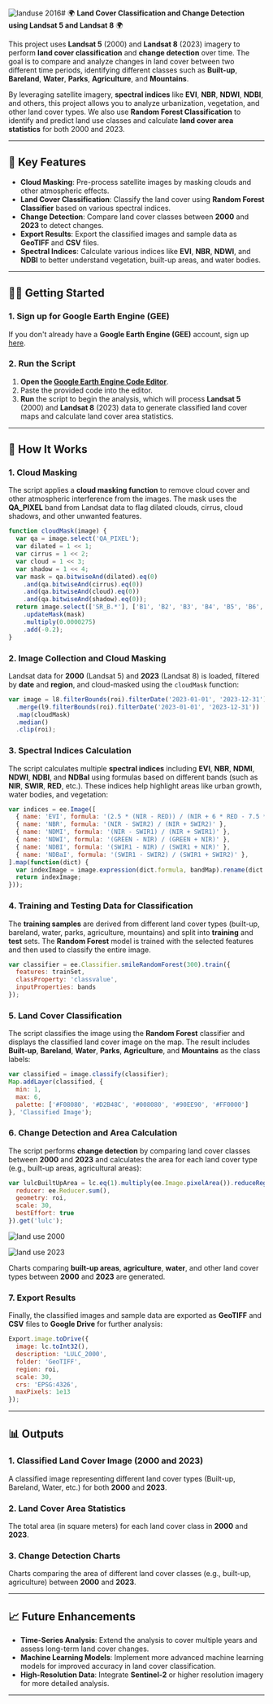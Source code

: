 ![landuse 2016](https://github.com/user-attachments/assets/2cdefdd3-bc2c-4a6b-9e28-b8b81db455ea)# 🌍 **Land Cover Classification and Change Detection using Landsat 5 and Landsat 8** 🌍

This project uses **Landsat 5** (2000) and **Landsat 8** (2023) imagery to perform **land cover classification** and **change detection** over time. The goal is to compare and analyze changes in land cover between two different time periods, identifying different classes such as **Built-up**, **Bareland**, **Water**, **Parks**, **Agriculture**, and **Mountains**.

By leveraging satellite imagery, **spectral indices** like **EVI**, **NBR**, **NDWI**, **NDBI**, and others, this project allows you to analyze urbanization, vegetation, and other land cover types. We also use **Random Forest Classification** to identify and predict land use classes and calculate **land cover area statistics** for both 2000 and 2023.

---

## 🚀 **Key Features**

- **Cloud Masking**: Pre-process satellite images by masking clouds and other atmospheric effects.
- **Land Cover Classification**: Classify the land cover using **Random Forest Classifier** based on various spectral indices.
- **Change Detection**: Compare land cover classes between **2000** and **2023** to detect changes.
- **Export Results**: Export the classified images and sample data as **GeoTIFF** and **CSV** files.
- **Spectral Indices**: Calculate various indices like **EVI**, **NBR**, **NDWI**, and **NDBI** to better understand vegetation, built-up areas, and water bodies.

---

## 🧑‍🔬 **Getting Started**

### 1. **Sign up for Google Earth Engine (GEE)**

If you don't already have a **Google Earth Engine (GEE)** account, sign up [here](https://signup.earthengine.google.com/).

### 2. **Run the Script**

1. **Open the [Google Earth Engine Code Editor](https://code.earthengine.google.com/)**.
2. Paste the provided code into the editor.
3. **Run** the script to begin the analysis, which will process **Landsat 5** (2000) and **Landsat 8** (2023) data to generate classified land cover maps and calculate land cover area statistics.

---

## 🔧 **How It Works**

### 1. **Cloud Masking**

The script applies a **cloud masking function** to remove cloud cover and other atmospheric interference from the images. The mask uses the **QA_PIXEL** band from Landsat data to flag dilated clouds, cirrus, cloud shadows, and other unwanted features.

```javascript
function cloudMask(image) {
  var qa = image.select('QA_PIXEL');
  var dilated = 1 << 1;
  var cirrus = 1 << 2;
  var cloud = 1 << 3;
  var shadow = 1 << 4;
  var mask = qa.bitwiseAnd(dilated).eq(0)
    .and(qa.bitwiseAnd(cirrus).eq(0))
    .and(qa.bitwiseAnd(cloud).eq(0))
    .and(qa.bitwiseAnd(shadow).eq(0));
  return image.select(['SR_B.*'], ['B1', 'B2', 'B3', 'B4', 'B5', 'B6', 'B7'])
    .updateMask(mask)
    .multiply(0.0000275)
    .add(-0.2);
}
```

### 2. **Image Collection and Cloud Masking**

Landsat data for **2000** (Landsat 5) and **2023** (Landsat 8) is loaded, filtered by **date** and **region**, and cloud-masked using the `cloudMask` function:

```javascript
var image = l8.filterBounds(roi).filterDate('2023-01-01', '2023-12-31')
  .merge(l9.filterBounds(roi).filterDate('2023-01-01', '2023-12-31'))
  .map(cloudMask)
  .median()
  .clip(roi);
```

### 3. **Spectral Indices Calculation**

The script calculates multiple **spectral indices** including **EVI**, **NBR**, **NDMI**, **NDWI**, **NDBI**, and **NDBaI** using formulas based on different bands (such as **NIR**, **SWIR**, **RED**, etc.). These indices help highlight areas like urban growth, water bodies, and vegetation:

```javascript
var indices = ee.Image([
  { name: 'EVI', formula: '(2.5 * (NIR - RED)) / (NIR + 6 * RED - 7.5 * BLUE + 1)' },
  { name: 'NBR', formula: '(NIR - SWIR2) / (NIR + SWIR2)' },
  { name: 'NDMI', formula: '(NIR - SWIR1) / (NIR + SWIR1)' },
  { name: 'NDWI', formula: '(GREEN - NIR) / (GREEN + NIR)' },
  { name: 'NDBI', formula: '(SWIR1 - NIR) / (SWIR1 + NIR)' },
  { name: 'NDBaI', formula: '(SWIR1 - SWIR2) / (SWIR1 + SWIR2)' },
].map(function(dict) {
  var indexImage = image.expression(dict.formula, bandMap).rename(dict.name);
  return indexImage;
}));
```

### 4. **Training and Testing Data for Classification**

The **training samples** are derived from different land cover types (built-up, bareland, water, parks, agriculture, mountains) and split into **training** and **test** sets. The **Random Forest** model is trained with the selected features and then used to classify the entire image.

```javascript
var classifier = ee.Classifier.smileRandomForest(300).train({
  features: trainSet,
  classProperty: 'classvalue',
  inputProperties: bands
});
```

### 5. **Land Cover Classification**

The script classifies the image using the **Random Forest** classifier and displays the classified land cover image on the map. The result includes **Built-up**, **Bareland**, **Water**, **Parks**, **Agriculture**, and **Mountains** as the class labels:

```javascript
var classified = image.classify(classifier);
Map.addLayer(classified, {
  min: 1,
  max: 6,
  palette: ['#F08080', '#D2B48C', '#008080', '#90EE90', '#FF0000']
}, 'Classified Image');
```

### 6. **Change Detection and Area Calculation**

The script performs **change detection** by comparing land cover classes between **2000** and **2023** and calculates the area for each land cover type (e.g., built-up areas, agricultural areas):

```javascript
var lulcBuiltUpArea = lc.eq(1).multiply(ee.Image.pixelArea()).reduceRegion({
  reducer: ee.Reducer.sum(),
  geometry: roi,
  scale: 30,
  bestEffort: true
}).get('lulc');
```
![land use 2000](https://github.com/user-attachments/assets/cc1c8cef-d491-4a07-a6be-1c155c706b4a)

![land use 2023](https://github.com/user-attachments/assets/80422bcd-c384-4157-a738-f2aa439778b2)


Charts comparing **built-up areas**, **agriculture**, **water**, and other land cover types between **2000** and **2023** are generated.

### 7. **Export Results**

Finally, the classified images and sample data are exported as **GeoTIFF** and **CSV** files to **Google Drive** for further analysis:

```javascript
Export.image.toDrive({
  image: lc.toInt32(),
  description: 'LULC_2000',
  folder: 'GeoTIFF',
  region: roi,
  scale: 30,
  crs: 'EPSG:4326',
  maxPixels: 1e13
});
```

---

## 📊 **Outputs**

### 1. **Classified Land Cover Image (2000 and 2023)**

A classified image representing different land cover types (Built-up, Bareland, Water, etc.) for both **2000** and **2023**.

### 2. **Land Cover Area Statistics**

The total area (in square meters) for each land cover class in **2000** and **2023**.

### 3. **Change Detection Charts**

Charts comparing the area of different land cover classes (e.g., built-up, agriculture) between **2000** and **2023**.

---

## 📈 **Future Enhancements**

- **Time-Series Analysis**: Extend the analysis to cover multiple years and assess long-term land cover changes.
- **Machine Learning Models**: Implement more advanced machine learning models for improved accuracy in land cover classification.
- **High-Resolution Data**: Integrate **Sentinel-2** or higher resolution imagery for more detailed analysis.

---

